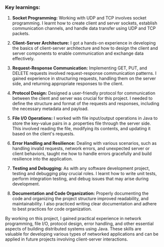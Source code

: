 ### Key learnings: 

1. **Socket Programming:** Working with UDP and TCP involves socket programming. I learnt how to create client and server sockets, establish communication channels, and handle data transfer using UDP and TCP packets.

2. **Client-Server Architecture:** I got a hands-on experience in developing the basics of client-server architecture and how to design the client and server components to enable communication and exchange data effectively.

3. **Request-Response Communication:** Implementing GET, PUT, and DELETE requests involved request-response communication patterns. I gained experience in structuring requests, handling them on the server side, and returning appropriate responses to the client.

4. **Protocol Design:** Designed a user-friendly protocol for communication between the client and server was crucial for this project. I needed to define the structure and format of the requests and responses, including the necessary metadata and payload.

5. **File I/O Operations:** I worked with file input/output operations in Java to store the key-value pairs in a .properties file through the server side. This involved reading the file, modifying its contents, and updating it based on the client's requests.

6. **Error Handling and Resilience:** Dealing with various scenarios, such as handling invalid requests, network errors, and unexpected server or client behaviors, taught me how to handle errors gracefully and build resilience into the application.

7. **Testing and Debugging:** As with any software development project, testing and debugging play crucial roles. I learnt how to write unit tests, perform integration testing, and debug issues that may arise during development.

8. **Documentation and Code Organization:** Properly documenting the code and organizing the project structure improved readability, and maintainability. I also practiced writing clear documentation and adhere to best practices for code organization.

By working on this project, I gained practical experience in network programming, file I/O, protocol design, error handling, and other essential aspects of building distributed systems using Java. These skills are valuable for developing various types of networked applications and can be applied in future projects involving client-server interactions.